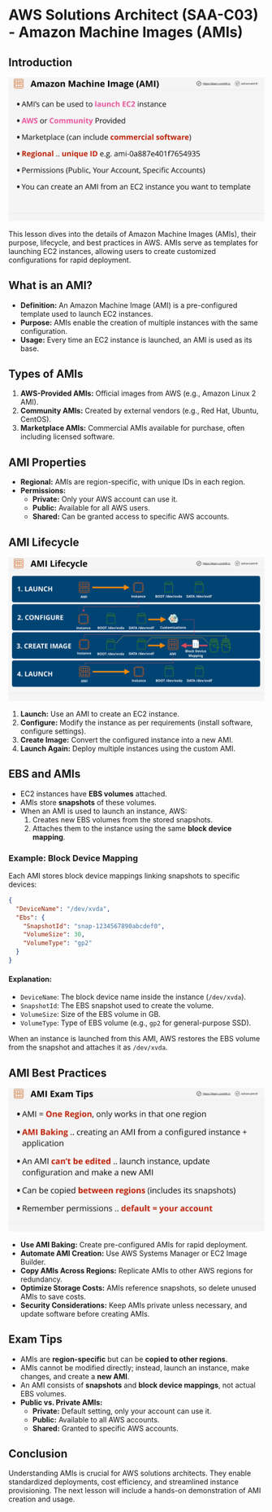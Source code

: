 # AWS Solutions Architect (SAA-C03) - Amazon Machine Images (AMIs)

## Introduction

![alt text](./Images/image-28.png)

This lesson dives into the details of Amazon Machine Images (AMIs), their purpose, lifecycle, and best practices in AWS. AMIs serve as templates for launching EC2 instances, allowing users to create customized configurations for rapid deployment.

## What is an AMI?

- **Definition:** An Amazon Machine Image (AMI) is a pre-configured template used to launch EC2 instances.
- **Purpose:** AMIs enable the creation of multiple instances with the same configuration.
- **Usage:** Every time an EC2 instance is launched, an AMI is used as its base.

## Types of AMIs

1. **AWS-Provided AMIs:** Official images from AWS (e.g., Amazon Linux 2 AMI).
2. **Community AMIs:** Created by external vendors (e.g., Red Hat, Ubuntu, CentOS).
3. **Marketplace AMIs:** Commercial AMIs available for purchase, often including licensed software.

## AMI Properties

- **Regional:** AMIs are region-specific, with unique IDs in each region.
- **Permissions:**
  - **Private:** Only your AWS account can use it.
  - **Public:** Available for all AWS users.
  - **Shared:** Can be granted access to specific AWS accounts.

## AMI Lifecycle

![alt text](./Images/image-29.png)

1. **Launch:** Use an AMI to create an EC2 instance.
2. **Configure:** Modify the instance as per requirements (install software, configure settings).
3. **Create Image:** Convert the configured instance into a new AMI.
4. **Launch Again:** Deploy multiple instances using the custom AMI.

## EBS and AMIs

- EC2 instances have **EBS volumes** attached.
- AMIs store **snapshots** of these volumes.
- When an AMI is used to launch an instance, AWS:
  1. Creates new EBS volumes from the stored snapshots.
  2. Attaches them to the instance using the same **block device mapping**.

### Example: Block Device Mapping

Each AMI stores block device mappings linking snapshots to specific devices:

```json
{
  "DeviceName": "/dev/xvda",
  "Ebs": {
    "SnapshotId": "snap-1234567890abcdef0",
    "VolumeSize": 30,
    "VolumeType": "gp2"
  }
}
```

#### Explanation:

- `DeviceName`: The block device name inside the instance (`/dev/xvda`).
- `SnapshotId`: The EBS snapshot used to create the volume.
- `VolumeSize`: Size of the EBS volume in GB.
- `VolumeType`: Type of EBS volume (e.g., `gp2` for general-purpose SSD).

When an instance is launched from this AMI, AWS restores the EBS volume from the snapshot and attaches it as `/dev/xvda`.

## AMI Best Practices

![alt text](./Images/image-30.png)

- **Use AMI Baking:** Create pre-configured AMIs for rapid deployment.
- **Automate AMI Creation:** Use AWS Systems Manager or EC2 Image Builder.
- **Copy AMIs Across Regions:** Replicate AMIs to other AWS regions for redundancy.
- **Optimize Storage Costs:** AMIs reference snapshots, so delete unused AMIs to save costs.
- **Security Considerations:** Keep AMIs private unless necessary, and update software before creating AMIs.

## Exam Tips

- AMIs are **region-specific** but can be **copied to other regions**.
- AMIs cannot be modified directly; instead, launch an instance, make changes, and create a **new AMI**.
- An AMI consists of **snapshots** and **block device mappings**, not actual EBS volumes.
- **Public vs. Private AMIs:**
  - **Private:** Default setting, only your account can use it.
  - **Public:** Available to all AWS accounts.
  - **Shared:** Granted to specific AWS accounts.

## Conclusion

Understanding AMIs is crucial for AWS solutions architects. They enable standardized deployments, cost efficiency, and streamlined instance provisioning. The next lesson will include a hands-on demonstration of AMI creation and usage.
